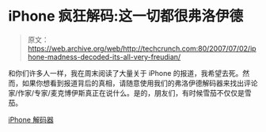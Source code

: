 # iPhone 疯狂解码:这一切都很弗洛伊德

> 原文：<https://web.archive.org/web/http://techcrunch.com:80/2007/07/02/iphone-madness-decoded-its-all-very-freudian/>

和你们许多人一样，我在周末阅读了大量关于 iPhone 的报道，我希望去死。然而，如果你想看到报道背后的真相，请随意使用我们的弗洛伊德解码器来找出评论家/作家/专家/麦克博伊斯真正在说什么。是的，朋友们，有时候雪茄不仅仅是雪茄。

[iPhone 解码器](https://web.archive.org/web/20160531213449/http://crunchgear.com/freudian-iphone-decoder/)